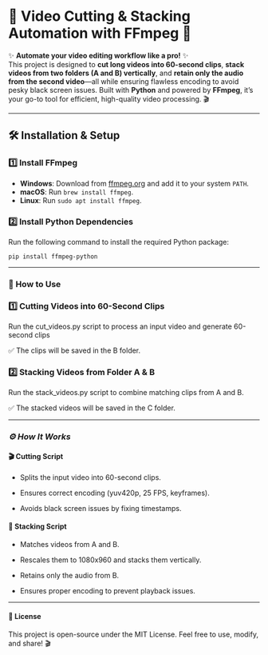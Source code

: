# 🎥 Video Cutting & Stacking Automation with FFmpeg 🚀

✨ **Automate your video editing workflow like a pro!** ✨  
This project is designed to **cut long videos into 60-second clips**, **stack videos from two folders (A and B) vertically**, and **retain only the audio from the second video**—all while ensuring flawless encoding to avoid pesky black screen issues. Built with **Python** and powered by **FFmpeg**, it’s your go-to tool for efficient, high-quality video processing. 🎬

---
## 🛠 Installation & Setup

### 1️⃣ **Install FFmpeg**
- **Windows**: Download from [ffmpeg.org](https://ffmpeg.org/download.html) and add it to your system `PATH`.  
- **macOS**: Run `brew install ffmpeg`.  
- **Linux**: Run `sudo apt install ffmpeg`.  

### 2️⃣ **Install Python Dependencies**
Run the following command to install the required Python package:

    pip install ffmpeg-python
---

### **🚀 How to Use**

### 1️⃣ Cutting Videos into 60-Second Clips
Run the cut_videos.py script to process an input video and generate 60-second clips

✅ The clips will be saved in the B folder.
### 2️⃣ Stacking Videos from Folder A & B
Run the stack_videos.py script to combine matching clips from A and B.

✅ The stacked videos will be saved in the C folder.

---

### *⚙️ How It Works*

#### 🎬 Cutting Script
- Splits the input video into 60-second clips.

- Ensures correct encoding (yuv420p, 25 FPS, keyframes).

- Avoids black screen issues by fixing timestamps.

#### 🎥 Stacking Script
- Matches videos from A and B.

- Rescales them to 1080x960 and stacks them vertically.

- Retains only the audio from B.

- Ensures proper encoding to prevent playback issues.

---

#### 📜 License
This project is open-source under the MIT License. Feel free to use, modify, and share! 🎬
